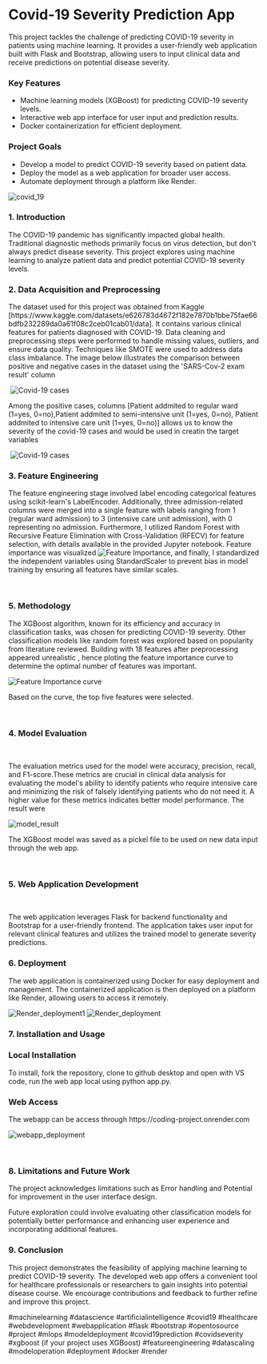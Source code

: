 # Covid-19 Severity Prediction App
<div> 
    <p> This project tackles the challenge of predicting COVID-19 severity in patients using machine learning. It provides a user-friendly web application built with Flask and Bootstrap, allowing users to input clinical data and receive predictions on potential disease severity.</p>
    <h3>Key Features </h3>
    <ul>
        <li>
        Machine learning models (XGBoost) for predicting COVID-19 severity levels.
        </li>
        <li>Interactive web app interface for user input and prediction results.</li>
        <li>Docker containerization for efficient deployment.</li>
    </ul>
    
<h3>Project Goals </h3>
<ul>
        <li>
        Develop a model to predict COVID-19 severity based on patient data.
        </li>
        <li>Deploy the model as a web application for broader user access.</li>
        <li>Automate deployment through a platform like Render.</li>
    </ul>

</div>


![covid_19](https://github.com/ojumah20/covid_19_project/blob/main/COVID%20testing%20policy%20drupal.jpg "Covid_19")
<div>
    <h3> 1. Introduction </h3>
    <p> The COVID-19 pandemic has significantly impacted global health. Traditional diagnostic methods primarily focus on virus detection, but don't always predict disease severity. This project explores using machine learning to analyze patient data and predict potential COVID-19 severity levels.</p>
</div>



<div>
    <h3>2. Data Acquisition and Preprocessing </h3>
    <p> The dataset used for this project was obtained from Kaggle [https://www.kaggle.com/datasets/e626783d4672f182e7870b1bbe75fae66bdfb232289da0a61f08c2ceb01cab01/data]. It contains various clinical features for patients diagnosed with COVID-19. Data cleaning and preprocessing steps were performed to handle missing values, outliers, and ensure data quality. Techniques like SMOTE were used to address data class imbalance. The image below illustrates the comparison between positive and negative cases in the dataset using the 'SARS-Cov-2 exam result' column</p> <img src="https://github.com/ojumah20/covid_19_project/blob/main/cases.png" alt="Covid-19 cases" title="Covid-19 cases">
<p>Among the positive cases, columns [Patient addmited to regular ward (1=yes, 0=no),Patient addmited to semi-intensive unit (1=yes, 0=no),	Patient addmited to intensive care unit (1=yes, 0=no)] allows us to know the severity of the covid-19 cases and would be used in creatin the target variables </p>
 <img src="https://github.com/ojumah20/covid_19_project/blob/main/cases_1.png" alt="Covid-19 cases" title="Covid-19 Positive cases">
  
</div>

<div>
    <h3> 3. Feature Engineering</h3>
    <p> The feature engineering stage involved label encoding categorical features using scikit-learn's LabelEncoder. Additionally, three admission-related columns were merged into a single feature with labels ranging from 1 (regular ward admission) to 3 (intensive care unit admission), with 0 representing no admission. Furthermore, I utilized Random Forest with Recursive Feature Elimination with Cross-Validation (RFECV) for feature selection, with details available in the provided Jupyter notebook. Feature importance was visualized <img src="https://github.com/ojumah20/covid_19_project/blob/main/features.png" alt="Feature Importance" title="Covid-19 Features">, and finally, I standardized the independent variables using StandardScaler to prevent bias in model training by ensuring all features have similar scales.</p>

  
</div>

<div>
    <h3> 5. Methodology </h3>
    <p> The XGBoost algorithm, known for its efficiency and accuracy in classification tasks, was chosen for predicting COVID-19 severity. Other classification models like random forest was explored based on popularity from literature reviewed. Building with 18 features after preprocessing appeared unrealistic , hence ploting the feature importance curve to determine the optimal number of features was important. </p>
    <img src="https://github.com/ojumah20/covid_19_project/blob/main/feature%20importance.png" alt="Feature Importance curve" title="Covid-19 Features_curve">
    <p>Based on the curve, the top five features were selected.</p>
    
</div>



<div>
     <h3> 4. Model Evaluation </h3>
     <p>The evaluation metrics used for the model were accuracy, precision, recall, and F1-score.These metrics are crucial in clinical data analysis for evaluating the model's ability to identify patients who require intensive care and minimizing the risk of falsely identifying patients who do not need it. A higher value for these metrics indicates better model performance. The result were</p>
    <img src="https://github.com/ojumah20/covid_19_project/blob/main/model_result.png" alt="model_result" title = "model_result"> 
    <p> The XGBoost model was saved as a pickel file to be used on new data input through the web app.</p>  
</div>



<div>
<h3> 5. Web Application Development</h3>
 <p> The web application leverages Flask for backend functionality and Bootstrap for a user-friendly frontend. The application takes user input for relevant clinical features and utilizes the trained model to generate severity predictions. </p>
</div>

<div>
    <h3> 6. Deployment</h3>
    <p>The web application is containerized using Docker for easy deployment and management. The containerized application is then deployed on a platform like Render, allowing users to access it remotely.</p>
        <img src="https://github.com/ojumah20/covid_19_project/blob/main/Image%2024-04-2024%20at%2019.56.jpeg" alt="Render_deployment1" title="Render1">
      <img src="https://github.com/ojumah20/covid_19_project/blob/main/Image%2024-04-2024%20at%2019.41.jpeg" alt="Render_deployment" title="Render">
  
</div>

<div>
    <h3>7. Installation and Usage</h3>
    <h3>Local Installation</h3>
    <p>To install, fork the repository, clone to github desktop and open with VS code, run the web app local using python app.py. </p>
    <h3>Web Access</h3>
    <p>The webapp can be access through https://coding-project.onrender.com </p>
    <img src="https://github.com/ojumah20/covid_19_project/blob/main/Image%2024-04-2024%20at%2019.54.jpeg" alt="webapp_deployment" title="webapp">

  
</div>

<div>
    <h3> 8. Limitations and Future Work </h3>
    <p>The project acknowledges limitations such as Error handling  and Potential for improvement in the user interface design. </p>
    <p>Future exploration could involve evaluating other classification models for potentially better performance and enhancing user experience and incorporating additional features.</p>
</div>

<div> 
    <h3>9. Conclusion </h3>
    <p> This project demonstrates the feasibility of applying machine learning to predict COVID-19 severity. The developed web app offers a convenient tool for healthcare professionals or researchers to gain insights into potential disease course. We encourage contributions and feedback to further refine and improve this project.</p>

</div>
<p> 
#machinelearning
#datascience
#artificialintelligence
#covid19
#healthcare
#webdevelopment
#webapplication
#flask
#bootstrap
#opentosource
#project
#mlops
#modeldeployment
#covid19prediction
#covidseverity
#xgboost (if your project uses XGBoost)
#featureengineering
#datascaling
#modeloperation
#deployment
#docker
#render
</p>
